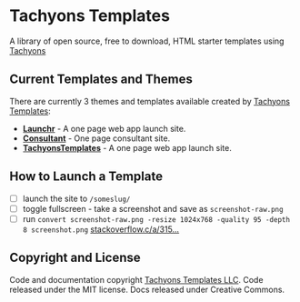 # Tachyons Templates

A library of open source, free to download, HTML starter templates using [Tachyons](http://tachyons.io/)

## Current Templates and Themes

There are currently 3 themes and templates available created by [Tachyons Templates](http://www.tachyonstemplates.com/):

- [**Launchr**](http://www.tachyonstemplates.com/template-overviews/tachyons-launchr/) - A one page web app launch site.
- [**Consultant**](http://www.tachyonstemplates.com/template-overviews/tachyons-consultant/) - One page consultant site.
- [**TachyonsTemplates**](http://www.tachyonstemplates.com/template-overviews/tachyons/) - A one page web app launch site.


## How to Launch a Template

- [ ] launch the site to `/someslug/`
- [ ] toggle fullscreen - take a screenshot and save as `screenshot-raw.png`
- [ ] run `convert screenshot-raw.png -resize 1024x768 -quality 95 -depth 8 screenshot.png` [stackoverflow.c/a/315...](https://stackoverflow.com/a/31540217/1536309)

## Copyright and License

Code and documentation copyright [Tachyons Templates LLC](http://tachyonstemplates.com/). Code released under the MIT license. Docs released under Creative Commons.
